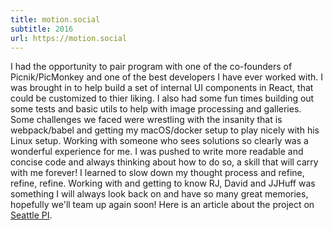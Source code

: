 ```yaml
---
title: motion.social
subtitle: 2016
url: https://motion.social
---
```

I had the opportunity to pair program with one of the co-founders of Picnik/PicMonkey and one of the best developers I have ever worked with. I was brought in to help build a set of internal UI components in React, that could be customized to thier liking. I also had some fun times building out some tests and basic utils to help with image processing and galleries. Some challenges we faced were wrestling with the insanity that is webpack/babel and getting my macOS/docker setup to play nicely with his Linux setup. Working with someone who sees solutions so clearly was a wonderful experience for me. I was pushed to write more readable and concise code and always thinking about how to do so, a skill that will carry with me forever! I learned to slow down my thought process and refine, refine, refine. Working with and getting to know RJ, David and JJHuff was something I will always look back on and have so many great memories, hopefully we'll team up again soon! Here is an article about the project on [Seattle PI](http://blog.seattlepi.com/velocity/2016/11/04/introducing-motion-social/).